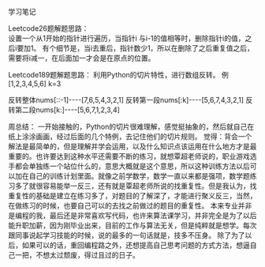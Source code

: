 学习笔记

Leetcode26题解题思路：    
设置一个从1开始的指针进行遍历，当指针i 与i-1的值相等时，删除指针i的值，之后i要加1。
有个细节是，当i去重后，指针数少1，所以在删除了之后重复值之后，需要将i减一，在后面加一才会是在原点的位置。

Leetcode189题解题思路：
利用Python的切片特性，进行数组反转。
例[1,2,3,4,5,6]  k=3

反转整体nums[::-1]----[7,6,5,4,3,2,1]
反转第一段nums[:k]----[5,6,7,4,3,2,1]
反转第二段nums[k:]----[5,6,7,1,2,3,4]

周总结：
一开始接触的，Python的切片很难理解，感觉挺抽象的，然后就自己在纸上涂涂画画，经过后面的几个特例，去记住他们的切片规则。
觉得：背会一个解法是最简单的，但是理解并学会运用，以及什么知识点该运用在什么地方才是最重要的。也许要达到这种水平还需要不断的练习，就想覃超老师说的，职业游戏选手都会单独练一个站位什么的，意思大概就是这个意思，所以这种训练方法以后可以加在自己的训练计划里面。就像之前学数学，数学一直以来都是强项，数学题练习多了就很容易能举一反三，还有就是覃超老师所说的找重复性。但是我认为，找重复性的基础是建立在练习多了，对题目的了解深了，才能进行聚义反三，当然，在做练习的时候，也要自己可以的去找之前做过的题目的重复性。
本来专业并非是编程的我，最后还是非常喜欢写代码，也许来算法课学习，并非完全是为了以后能升职加薪，因为刚毕业出来，目前的工作与算法无关，但是纯粹就是想学。每次跟同事说起学习技能的时候，说的最多的一句话就是，技多不压身。
除了为了以后，如果可以的话，重回编程路之外，还想提高自己思考问题的方式方法，想逼自己一把，不想太过颓废，得过且过的日子。
